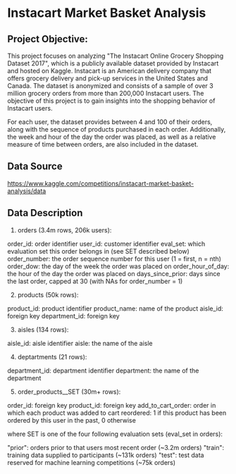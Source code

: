 # Instacart Market Basket Analysis

## Project Objective:

This project focuses on analyzing "The Instacart Online Grocery Shopping Dataset 2017", which is a publicly available dataset provided by Instacart and hosted on Kaggle. Instacart is an American delivery company that offers grocery delivery and pick-up services in the United States and Canada. The dataset is anonymized and consists of a sample of over 3 million grocery orders from more than 200,000 Instacart users. The objective of this project is to gain insights into the shopping behavior of Instacart users.

For each user, the dataset provides between 4 and 100 of their orders, along with the sequence of products purchased in each order. Additionally, the week and hour of the day the order was placed, as well as a relative measure of time between orders, are also included in the dataset.


## Data Source

https://www.kaggle.com/competitions/instacart-market-basket-analysis/data

## Data Description

1. orders (3.4m rows, 206k users):

order_id: order identifier
user_id: customer identifier
eval_set: which evaluation set this order belongs in (see SET described below)
order_number: the order sequence number for this user (1 = first, n = nth)
order_dow: the day of the week the order was placed on
order_hour_of_day: the hour of the day the order was placed on
days_since_prior: days since the last order, capped at 30 (with NAs for order_number = 1)

2. products (50k rows):

product_id: product identifier
product_name: name of the product
aisle_id: foreign key
department_id: foreign key

3. aisles (134 rows):

aisle_id: aisle identifier
aisle: the name of the aisle

4. deptartments (21 rows):

department_id: department identifier
department: the name of the department

5. order_products__SET (30m+ rows):

order_id: foreign key
product_id: foreign key
add_to_cart_order: order in which each product was added to cart
reordered: 1 if this product has been ordered by this user in the past, 0 otherwise

where SET is one of the four following evaluation sets (eval_set in orders):

"prior": orders prior to that users most recent order (~3.2m orders)
"train": training data supplied to participants (~131k orders)
"test": test data reserved for machine learning competitions (~75k orders)

